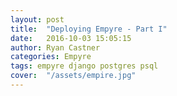 ```yaml
---
layout: post
title:  "Deploying Empyre - Part I"
date:   2016-10-03 15:05:15
author: Ryan Castner
categories: Empyre
tags: empyre django postgres psql
cover:  "/assets/empire.jpg"
---
```


